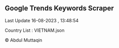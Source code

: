 

## Google Trends Keywords Scraper 
 
Last Update 16-08-2023 , 13:48:54

Country List :
VIETNAM.json



© Abdul Muttaqin 
